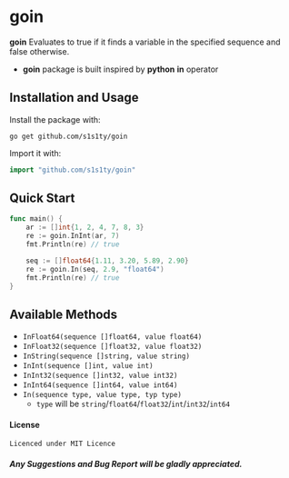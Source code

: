 # goin
**goin** Evaluates to true if it finds a variable in the specified sequence and false otherwise.

* **goin** package is built inspired by **python** **in** operator

## Installation and Usage

Install the package with:
```
go get github.com/s1s1ty/goin
```
Import it with:
```go
import "github.com/s1s1ty/goin"
```

## Quick Start

```go
func main() {
	ar := []int{1, 2, 4, 7, 8, 3}
	re := goin.InInt(ar, 7)
	fmt.Println(re) // true

	seq := []float64{1.11, 3.20, 5.89, 2.90}
	re := goin.In(seq, 2.9, "float64")
	fmt.Println(re) // true
}
```
## Available Methods

- `InFloat64(sequence []float64, value float64)`
- `InFloat32(sequence []float32, value float32)`
- `InString(sequence []string, value string)`
- `InInt(sequence []int, value int)`
- `InInt32(sequence []int32, value int32)`
- `InInt64(sequence []int64, value int64)`
- `In(sequence type, value type, typ type)`
	* `type` will be `string`/`float64`/`float32`/`int`/`int32`/`int64`


#### License
    Licenced under MIT Licence

##### Any Suggestions and Bug Report will be gladly appreciated.